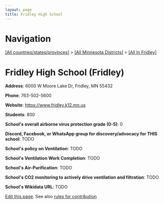```yaml
---
layout: page
title: Fridley High School
---
```

# Navigation

[[All countries/states/provinces]](../../..) > [[All Minnesota Districts]](../..) > [[All In Fridley]](..)

# Fridley High School (Fridley)

**Address**: 6000 W Moore Lake Dr, Fridley, MN 55432

**Phone**: 763-502-5600

**Website**: <https://www.fridley.k12.mn.us>

**Students**: 800

**School's overall airborne virus protection grade (0-5)**: 0

**Discord, Facebook, or WhatsApp group for discovery/advocacy for THIS school**: TODO

**School's policy on Ventilation**: TODO

**School's Ventilation Work Completion**: TODO

**School's Air-Purification**: TODO

**School's CO2 monitoring to actively drive ventilation and filtration**: TODO

**School's Wikidata URL**: TODO


[Edit this page](https://github.com/ventilate-schools/MN/edit/main/./Fridley/Fridley_High_School.md). See also [rules for contribution](../../../contribution-rules/)
